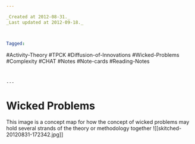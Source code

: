 ```yaml
---

_Created at 2012-08-31._
_Last updated at 2012-09-18._



Tagged: 
```
#Activity-Theory #TPCK #Diffusion-of-Innovations #Wicked-Problems #Complexity #CHAT #Notes #Note-cards #Reading-Notes
```


---
```


# Wicked Problems


This image is a concept map for how the concept of wicked problems may hold several strands of the theory or methodology together
![[skitched-20120831-172342.jpg]]


